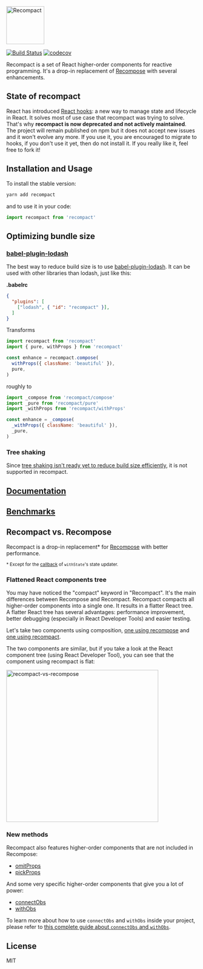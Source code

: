 <img alt="Recompact" src="https://neoziro.github.io/recompact/recompact-logo.png" height="100">

[![Build Status](https://travis-ci.org/neoziro/recompact.svg?branch=master)](https://travis-ci.org/neoziro/recompact)
[![codecov](https://codecov.io/gh/neoziro/recompact/branch/master/graph/badge.svg)](https://codecov.io/gh/neoziro/recompact)

Recompact is a set of React higher-order components for reactive programming. It's a drop-in replacement of [Recompose](https://github.com/acdlite/recompose) with several enhancements.

## State of recompact

React has introduced [React hooks](https://reactjs.org/docs/hooks-intro.html): a new way to manage state and lifecycle in React. It solves most of use case that recompact was trying to solve. That's why **recompact is now deprecated and not actively maintained**. The project will remain published on npm but it does not accept new issues and it won't evolve any more. If you use it, you are encouraged to migrate to hooks, if you don't use it yet, then do not install it. If you really like it, feel free to fork it!

## Installation and Usage

To install the stable version:

```sh
yarn add recompact
```

and to use it in your code:

```js
import recompact from 'recompact'
```

## Optimizing bundle size

### [babel-plugin-lodash](https://github.com/lodash/babel-plugin-lodash)

The best way to reduce build size is to use [babel-plugin-lodash](https://github.com/lodash/babel-plugin-lodash). It can be used with other libraries than lodash, just like this:

**.babelrc**

```json
{
  "plugins": [
    ["lodash", { "id": "recompact" }],
  ]
}
```

Transforms
```js
import recompact from 'recompact'
import { pure, withProps } from 'recompact'

const enhance = recompact.compose(
  withProps({ className: 'beautiful' }),
  pure,
)
```

roughly to
```js
import _compose from 'recompact/compose'
import _pure from 'recompact/pure'
import _withProps from 'recompact/withProps'

const enhance = _compose(
  _withProps({ className: 'beautiful' }),
  _pure,
)
```

### Tree shaking

Since [tree shaking isn't ready yet to reduce build size efficiently](https://advancedweb.hu/2017/02/07/treeshaking/), it is not supported in recompact.

## [Documentation](https://neoziro.github.io/recompact/)

## [Benchmarks](https://github.com/neoziro/recompact/tree/master/src/__benchmarks__)

## Recompact vs. Recompose

Recompact is a drop-in replacement* for [Recompose](https://github.com/acdlite/recompose) with better performance.

<small>\* Except for the [callback](https://github.com/neoziro/recompact/issues/59) of `withState`'s state updater.</small>

### Flattened React components tree

You may have noticed the
"compact" keyword in "Recompact". It's the main differences between Recompose and Recompact.
Recompact compacts all higher-order components into a single one. It results in a flatter React
tree. A flatter React tree has several advantages: performance improvement, better debugging (especially in React Developer Tools)
and easier testing.

Let's take two components using composition, [one using recompose](https://github.com/neoziro/recompact/blob/master/examples/RecomposeCounter.js) and [one using recompact](https://github.com/neoziro/recompact/blob/master/examples/RecompactCounter.js).

The two components are similar, but if you take a look at the React component tree (using React Developer Tool), you can see that the component using recompact is flat:

<img width="401" alt="recompact-vs-recompose" src="https://cloud.githubusercontent.com/assets/266302/22173590/aff1866a-dfc8-11e6-983f-78dd3f84db56.png">

### New methods

Recompact also features higher-order components that are not included in Recompose:

- [omitProps](https://github.com/neoziro/recompact/tree/master/docs#omitpropspaths)
- [pickProps](https://github.com/neoziro/recompact/tree/master/docs#pickpropspaths)

And some very specific higher-order components that give you a lot of power:

- [connectObs](https://github.com/neoziro/recompact/tree/master/docs#connectobsobsmapper)
- [withObs](https://github.com/neoziro/recompact/tree/master/docs#withobsobsmapper)

To learn more about how to use `connectObs` and `withObs` inside your project, please refer to [this complete guide about `connectObs` and `withObs`](https://github.com/neoziro/recompact/blob/master/docs/Observables.md).

## License

MIT
